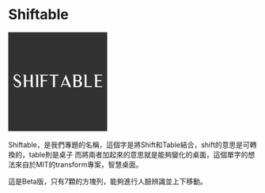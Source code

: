 # Shiftable

![image](https://github.com/Shiftable/shiftable/blob/master/res/21253175.jpg)

Shiftable，是我們專題的名稱，這個字是將Shift和Table結合，shift的意思是可轉換的，table則是桌子
而將兩者加起來的意思就是能夠變化的桌面，這個單字的想法來自於MIT的transform專案，智慧桌面。


這是Beta版，只有7顆的方塊列，能夠進行人臉辨識並上下移動。

